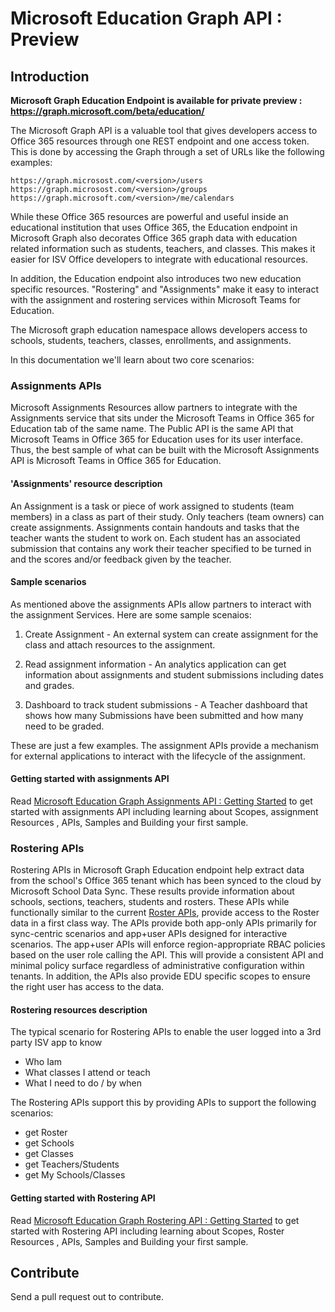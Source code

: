 # Microsoft Education Graph API :  Preview

## Introduction

**Microsoft Graph Education Endpoint is available for private preview :
https://graph.microsoft.com/beta/education/**

The Microsoft Graph API is a valuable tool that gives developers access to Office 365 resources through one REST endpoint and one access token.  This is done by accessing the Graph through a set of URLs like the following examples:

    https://graph.microsost.com/<version>/users
    https://graph.microsost.com/<version>/groups
    https://graph.microsoft.com/<version>/me/calendars

While these Office 365 resources are powerful and useful inside an educational institution that uses Office 365, the Education endpoint in Microsoft Graph also decorates Office 365 graph data with education related information such as students, teachers, and classes. This makes it easier for ISV Office developers to integrate with educational resources.   

In addition, the Education endpoint also introduces two new education specific resources. "Rostering" and "Assignments" make it easy to interact with the assignment and rostering services within Microsoft Teams for Education.

The Microsoft graph education namespace allows developers access to schools, students, teachers, classes, enrollments, and assignments.

In this documentation we'll learn about two core scenarios:

### Assignments APIs

Microsoft Assignments Resources allow partners to integrate with the Assignments service that sits under the Microsoft Teams in Office 365 for Education tab of the same name.  The Public API is the same API that Microsoft Teams in Office 365 for Education uses for its user interface.  Thus, the best sample of what can be built with the Microsoft Assignments API is Microsoft Teams in Office 365 for Education.  


#### 'Assignments' resource description 

An Assignment is a task or piece of work assigned to students (team members) in a class as part of their study.  Only teachers (team owners) can create assignments.  Assignments contain handouts and tasks that the teacher wants the student to work on.  Each student has an associated submission that contains any work their teacher specified to be turned in and the scores and/or feedback given by the teacher.


#### Sample scenarios
As mentioned above the assignments APIs allow partners to interact with the assignment Services. Here are some sample scenaios:

1. Create Assignment  - An external system can create assignment for the class and attach resources to the assignment.

2. Read assignment information - An analytics application can get information about assignments and student submissions including dates and grades.

3. Dashboard to track student submissions - A Teacher dashboard that shows how many Submissions have been submitted and how many need to be graded.

These are just a few examples. The assignment APIs provide a mechanism for external applications to interact with the lifecycle of the assignment.

#### Getting started with assignments API
Read [Microsoft Education Graph Assignments API :  Getting Started](./Assignments/GettingStarted.md) to get started with  assignments API including learning about Scopes, assignment Resources , APIs, Samples and Building your first sample.


### Rostering APIs

Rostering  APIs in Microsoft Graph Education endpoint help extract data from the school's Office 365 tenant which has been synced to the cloud by Microsoft School Data Sync. These results provide information about schools, sections, teachers, students and rosters. These APIs while functionally similar to the current [Roster APIs](https://msdn.microsoft.com/office/office365/api/school-rest-operations), provide access to the Roster data in a first class way. The APIs provide both app-only APIs primarily for sync-centric scenarios and app+user APIs designed for interactive scenarios.  The app+user APIs will enforce region-appropriate RBAC policies based on the user role calling the API.  This will provide a consistent API and minimal policy surface regardless of administrative configuration within tenants. In addition, the APIs also provide EDU specific scopes to ensure the right user has access to the data.

#### Rostering resources description
The typical scenario for Rostering APIs to enable the user logged into a 3rd party ISV app to know
- Who Iam
- What classes I attend or teach
- What I need to do / by when

The Rostering APIs support this by providing APIs to support the following scenarios:

- get Roster
- get Schools
- get Classes
- get Teachers/Students
- get My Schools/Classes


#### Getting started with Rostering API
Read [Microsoft Education Graph Rostering API :  Getting Started](./Rostering/GettingStarted.md) to get started with Rostering API including learning about Scopes, Roster Resources , APIs, Samples and Building your first sample.


## Contribute
Send a pull request out to contribute.
